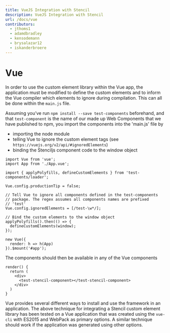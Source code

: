 ```yaml
---
title: VueJS Integration with Stencil
description: VueJS Integration with Stencil
url: /docs/vue
contributors:
  - jthoms1
  - adamdbradley
  - kensodemann
  - brysalazar12
  - iskanderbroere
---
```


# Vue

In order to use the custom element library within the Vue app, the application must be modified to define the custom elements and to inform the Vue compiler which elements to ignore during compilation. This can all be done within the `main.js` file.

Assuming you’ve run `npm install --save test-components` beforehand, and that `test-component` is the name of our made up Web Components that we have published to npm, you import the components into the 'main.js' file by

- importing the node module
- telling Vue to ignore the custom element tags (see `https://vuejs.org/v2/api/#ignoredElements`)
- binding the Stenciljs component code to the window object

```tsx
import Vue from 'vue';
import App from './App.vue';

import { applyPolyfills, defineCustomElements } from 'test-components/loader';

Vue.config.productionTip = false;

// Tell Vue to ignore all components defined in the test-components
// package. The regex assumes all components names are prefixed
// 'test'
Vue.config.ignoredElements = [/test-\w*/];

// Bind the custom elements to the window object
applyPolyfills().then(() => {
  defineCustomElements(window);
});

new Vue({
  render: h => h(App)
}).$mount('#app');
```

The components should then be available in any of the Vue components
```tsx
render() {
  return (
    <div>
      <test-stencil-component></test-stencil-component>
    </div>
  )
}
```

Vue provides several different ways to install and use the framework in an application. The above technique for integrating a Stencil custom element library has been tested on a Vue application that was created using the `vue-cli` with ES2015 and WebPack as primary options. A similar technique should work if the application was generated using other options.
